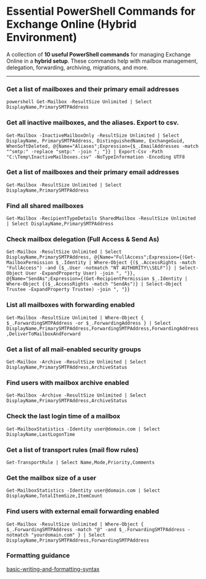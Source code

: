 # Essential PowerShell Commands for Exchange Online (Hybrid Environment)

A collection of **10 useful PowerShell commands** for managing Exchange Online in a **hybrid setup**. These commands help with mailbox management, delegation, forwarding, archiving, migrations, and more.

---

### Get a list of mailboxes and their primary email addresses
`powershell
Get-Mailbox -ResultSize Unlimited | Select DisplayName,PrimarySMTPAddress`

### Get all inactive mailboxes, and the aliases. Export to csv.
`Get-Mailbox -InactiveMailboxOnly -ResultSize Unlimited | Select DisplayName, PrimarySMTPAddress, DistinguishedName, ExchangeGuid, WhenSoftDeleted, @{Name="Aliases";Expression={$_.EmailAddresses -match "^smtp:" -replace "smtp:" -join "; "}} | Export-Csv -Path "C:\Temp\InactiveMailboxes.csv" -NoTypeInformation -Encoding UTF8`

### Get a list of mailboxes and their primary email addresses
`Get-Mailbox -ResultSize Unlimited | Select DisplayName,PrimarySMTPAddress`

### Find all shared mailboxes
`Get-Mailbox -RecipientTypeDetails SharedMailbox -ResultSize Unlimited | Select DisplayName,PrimarySMTPAddress`

### Check mailbox delegation (Full Access & Send As)
`Get-Mailbox -ResultSize Unlimited | Select DisplayName,PrimarySMTPAddress, @{Name="FullAccess";Expression={(Get-MailboxPermission $_.Identity | Where-Object {($_.AccessRights -match "FullAccess") -and ($_.User -notmatch "NT AUTHORITY\\SELF")} | Select-Object User -ExpandProperty User) -join ", "}}, @{Name="SendAs";Expression={(Get-RecipientPermission $_.Identity | Where-Object {($_.AccessRights -match "SendAs")} | Select-Object Trustee -ExpandProperty Trustee) -join ", "}}`

### List all mailboxes with forwarding enabled
`Get-Mailbox -ResultSize Unlimited | Where-Object { $_.ForwardingSMTPAddress -or $_.ForwardingAddress } | Select DisplayName,PrimarySMTPAddress,ForwardingSMTPAddress,ForwardingAddress,DeliverToMailboxAndForward`

### Get a list of all mail-enabled security groups
`Get-Mailbox -Archive -ResultSize Unlimited | Select DisplayName,PrimarySMTPAddress,ArchiveStatus`

### Find users with mailbox archive enabled
`Get-Mailbox -Archive -ResultSize Unlimited | Select DisplayName,PrimarySMTPAddress,ArchiveStatus`

### Check the last login time of a mailbox
`Get-MailboxStatistics -Identity user@domain.com | Select DisplayName,LastLogonTime`

### Get a list of transport rules (mail flow rules)
`Get-TransportRule | Select Name,Mode,Priority,Comments`

### Get the mailbox size of a user
`Get-MailboxStatistics -Identity user@domain.com | Select DisplayName,TotalItemSize,ItemCount`

### Find users with external email forwarding enabled
`Get-Mailbox -ResultSize Unlimited | Where-Object { $_.ForwardingSMTPAddress -match "@" -and $_.ForwardingSMTPAddress -notmatch "yourdomain.com" } | Select DisplayName,PrimarySMTPAddress,ForwardingSMTPAddress`


### Formatting guidance
[basic-writing-and-formatting-syntax](https://github.com/github/docs/blob/main/content/get-started/writing-on-github/getting-started-with-writing-and-formatting-on-github/basic-writing-and-formatting-syntax.md)
